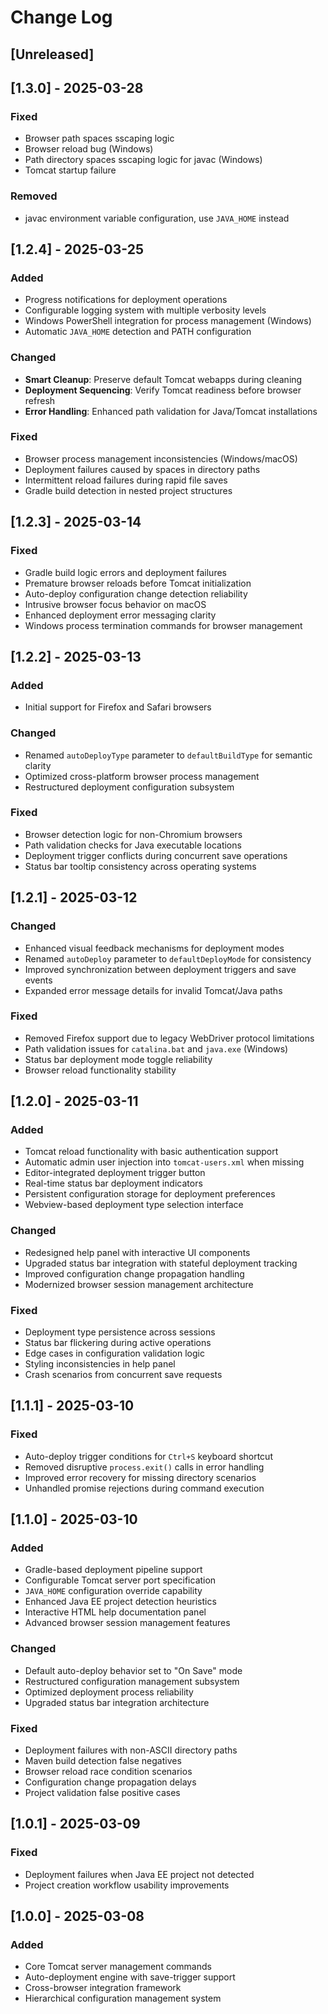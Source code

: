 # Change Log

## [Unreleased]

## [1.3.0] - 2025-03-28
### Fixed
- Browser path spaces sscaping logic
- Browser reload bug (Windows)
- Path directory spaces sscaping logic for javac (Windows)
- Tomcat startup failure

### Removed
- javac environment variable configuration, use `JAVA_HOME` instead

## [1.2.4] - 2025-03-25  
### Added  
- Progress notifications for deployment operations  
- Configurable logging system with multiple verbosity levels  
- Windows PowerShell integration for process management (Windows)  
- Automatic `JAVA_HOME` detection and PATH configuration  

### Changed  
- **Smart Cleanup**: Preserve default Tomcat webapps during cleaning  
- **Deployment Sequencing**: Verify Tomcat readiness before browser refresh  
- **Error Handling**: Enhanced path validation for Java/Tomcat installations  

### Fixed  
- Browser process management inconsistencies (Windows/macOS)  
- Deployment failures caused by spaces in directory paths  
- Intermittent reload failures during rapid file saves  
- Gradle build detection in nested project structures  

## [1.2.3] - 2025-03-14  
### Fixed  
- Gradle build logic errors and deployment failures  
- Premature browser reloads before Tomcat initialization  
- Auto-deploy configuration change detection reliability  
- Intrusive browser focus behavior on macOS  
- Enhanced deployment error messaging clarity  
- Windows process termination commands for browser management  

## [1.2.2] - 2025-03-13  
### Added  
- Initial support for Firefox and Safari browsers  

### Changed  
- Renamed `autoDeployType` parameter to `defaultBuildType` for semantic clarity  
- Optimized cross-platform browser process management  
- Restructured deployment configuration subsystem  

### Fixed  
- Browser detection logic for non-Chromium browsers  
- Path validation checks for Java executable locations  
- Deployment trigger conflicts during concurrent save operations  
- Status bar tooltip consistency across operating systems  

## [1.2.1] - 2025-03-12  
### Changed  
- Enhanced visual feedback mechanisms for deployment modes  
- Renamed `autoDeploy` parameter to `defaultDeployMode` for consistency  
- Improved synchronization between deployment triggers and save events  
- Expanded error message details for invalid Tomcat/Java paths  

### Fixed  
- Removed Firefox support due to legacy WebDriver protocol limitations  
- Path validation issues for `catalina.bat` and `java.exe` (Windows)  
- Status bar deployment mode toggle reliability  
- Browser reload functionality stability  

## [1.2.0] - 2025-03-11  
### Added  
- Tomcat reload functionality with basic authentication support  
- Automatic admin user injection into `tomcat-users.xml` when missing  
- Editor-integrated deployment trigger button  
- Real-time status bar deployment indicators  
- Persistent configuration storage for deployment preferences  
- Webview-based deployment type selection interface  

### Changed  
- Redesigned help panel with interactive UI components  
- Upgraded status bar integration with stateful deployment tracking  
- Improved configuration change propagation handling  
- Modernized browser session management architecture  

### Fixed  
- Deployment type persistence across sessions  
- Status bar flickering during active operations  
- Edge cases in configuration validation logic  
- Styling inconsistencies in help panel  
- Crash scenarios from concurrent save requests  

## [1.1.1] - 2025-03-10  
### Fixed  
- Auto-deploy trigger conditions for `Ctrl+S` keyboard shortcut  
- Removed disruptive `process.exit()` calls in error handling  
- Improved error recovery for missing directory scenarios  
- Unhandled promise rejections during command execution  

## [1.1.0] - 2025-03-10  
### Added  
- Gradle-based deployment pipeline support  
- Configurable Tomcat server port specification  
- `JAVA_HOME` configuration override capability  
- Enhanced Java EE project detection heuristics  
- Interactive HTML help documentation panel  
- Advanced browser session management features  

### Changed  
- Default auto-deploy behavior set to "On Save" mode  
- Restructured configuration management subsystem  
- Optimized deployment process reliability  
- Upgraded status bar integration architecture  

### Fixed  
- Deployment failures with non-ASCII directory paths  
- Maven build detection false negatives  
- Browser reload race condition scenarios  
- Configuration change propagation delays  
- Project validation false positive cases  

## [1.0.1] - 2025-03-09  
### Fixed  
- Deployment failures when Java EE project not detected  
- Project creation workflow usability improvements  

## [1.0.0] - 2025-03-08  
### Added  
- Core Tomcat server management commands  
- Auto-deployment engine with save-trigger support  
- Cross-browser integration framework  
- Hierarchical configuration management system